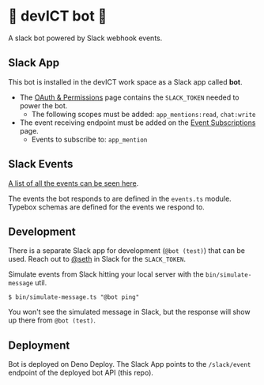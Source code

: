 # 🤖 devICT bot 🤖

A slack bot powered by Slack webhook events.

## Slack App

This bot is installed in the devICT work space as a Slack app called **bot**.

- The [OAuth & Permissions](https://api.slack.com/apps/A07B9TL6EMT/oauth) page contains the `SLACK_TOKEN` needed to power the bot.
  - The following scopes must be added: `app_mentions:read`, `chat:write`
- The event receiving endpoint must be added on the [Event Subscriptions](https://api.slack.com/apps/A07B9TL6EMT/event-subscriptions) page.
  - Events to subscribe to: `app_mention`

## Slack Events

[A list of all the events can be seen here](https://api.slack.com/events).

The events the bot responds to are defined in the `events.ts` module. Typebox schemas are defined for the events we respond to.

## Development

There is a separate Slack app for development (`@bot (test)`) that can be used. Reach out to [@seth](https://devict.slack.com/archives/D19FFBMPB) in Slack for the `SLACK_TOKEN`.

Simulate events from Slack hitting your local server with the `bin/simulate-message` util.

```
$ bin/simulate-message.ts "@bot ping"
```

You won't see the simulated message in Slack, but the response will show up there from `@bot (test)`.

## Deployment

Bot is deployed on Deno Deploy. The Slack App points to the `/slack/event` endpoint of the deployed bot API (this repo).
